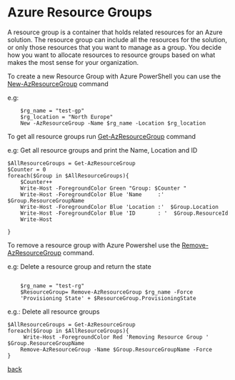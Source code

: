 # Azure Resource Groups

A resource group is a container that holds related resources for an Azure solution. The resource group can include all the resources for the solution, or only those resources that you want to manage as a group. You decide how you want to allocate resources to resource groups based on what makes the most sense for your organization. 

To create a new Resource Group with Azure PowerShell you can use the [New-AzResourceGroup](https://docs.microsoft.com/en-us/powershell/module/az.resources/new-azresourcegroup) command

e.g: 
```
    $rg_name = "test-gp"
    $rg_location = "North Europe"
    New -AzResourceGroup -Name $rg_name -Location $rg_location
```



To get all resource groups run [Get-AzResourceGroup](https://docs.microsoft.com/en-us/powershell/module/az.resources/get-azresourcegroup) command

e.g: Get all resource groups and print the Name, Location and ID

```
$AllResourceGroups = Get-AzResourceGroup
$Counter = 0
foreach($Group in $AllResourceGroups){
    $Counter++
    Write-Host -ForegroundColor Green "Group: $Counter "
    Write-Host -ForegroundColor Blue 'Name     :'  $Group.ResourceGroupName
    Write-Host -ForegroundColor Blue 'Location :'  $Group.Location
    Write-Host -ForegroundColor Blue 'ID       : '  $Group.ResourceId
    Write-Host 

}
```

To remove a resource group with Azure Powershel use the [Remove-AzResourceGroup](https://docs.microsoft.com/en-us/powershell/module/az.resources/remove-azresourcegroup) command.

e.g:  Delete a resource group and return the state
```
   
    $rg_name = "test-rg"
    $ResourceGroup= Remove-AzResourceGroup $rg_name -Force
    'Provisioning State' + $ResourceGroup.ProvisioningState
```

e.g.: Delete all resource groups

```
$AllResourceGroups = Get-AzResourceGroup
foreach($Group in $AllResourceGroups){
     Write-Host -ForegroundColor Red 'Removing Resource Group ' $Group.ResourceGroupName
    Remove-AzResourceGroup -Name $Group.ResourceGroupName -Force
}
```

[back](ReadMe.md)